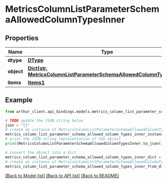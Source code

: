 # MetricsColumnListParameterSchemaAllowedColumnTypesInner


## Properties

Name | Type | Description | Notes
------------ | ------------- | ------------- | -------------
**dtype** | [**DType**](DType.md) |  | 
**object** | [**Dict[str, MetricsColumnListParameterSchemaAllowedColumnTypesInner]**](MetricsColumnListParameterSchemaAllowedColumnTypesInner.md) |  | 
**items** | [**Items1**](Items1.md) |  | 

## Example

```python
from arthur_client.api_bindings.models.metrics_column_list_parameter_schema_allowed_column_types_inner import MetricsColumnListParameterSchemaAllowedColumnTypesInner

# TODO update the JSON string below
json = "{}"
# create an instance of MetricsColumnListParameterSchemaAllowedColumnTypesInner from a JSON string
metrics_column_list_parameter_schema_allowed_column_types_inner_instance = MetricsColumnListParameterSchemaAllowedColumnTypesInner.from_json(json)
# print the JSON string representation of the object
print(MetricsColumnListParameterSchemaAllowedColumnTypesInner.to_json())

# convert the object into a dict
metrics_column_list_parameter_schema_allowed_column_types_inner_dict = metrics_column_list_parameter_schema_allowed_column_types_inner_instance.to_dict()
# create an instance of MetricsColumnListParameterSchemaAllowedColumnTypesInner from a dict
metrics_column_list_parameter_schema_allowed_column_types_inner_from_dict = MetricsColumnListParameterSchemaAllowedColumnTypesInner.from_dict(metrics_column_list_parameter_schema_allowed_column_types_inner_dict)
```
[[Back to Model list]](../README.md#documentation-for-models) [[Back to API list]](../README.md#documentation-for-api-endpoints) [[Back to README]](../README.md)


